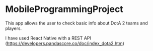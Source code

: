 # MobileProgrammingProject

This app allows the user to check basic info about DotA 2 teams and players.

I have used React Native with a REST API (https://developers.pandascore.co/doc/index_dota2.htm)
